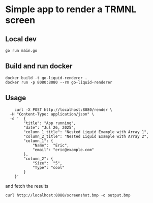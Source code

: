 # Simple app to render a TRMNL screen

## Local dev
```
go run main.go
```

## Build and run docker
```
docker build -t go-liquid-renderer .
docker run -p 8080:8080 --rm go-liquid-renderer
```

## Usage
```
	curl -X POST http://localhost:8080/render \
  -H "Content-Type: application/json" \
  -d '	{
		"title": "App running",
		"date": "Jul 26, 2025",
		"column_1_title": "Nested Liquid Example with Array 1",
		"column_2_title": "Nested Liquid Example with Array 2",
		"column_1": {
			"Name":  "Eric",
			"email": "eric@example.com"
		},
		"column_2": {
			"Size":  "5",
			"Type": "cool"
		}
	}'
  ```
  and fetch the results

  ```
curl http://localhost:8080/screenshot.bmp -o output.bmp
  ```